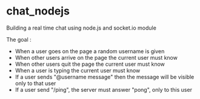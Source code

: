 # chat_nodejs
Building a real time chat using node.js and socket.io module

The goal :

- When a user goes on the page a random username is given
- When other users arrive on the page the current user must know
- When other users quit the page the current user must know
- When a user is typing the current user must know
- If a user sends "@username message" then the message will be visible only to that user
- If a user send "/ping", the server must answer "pong", only to this user
